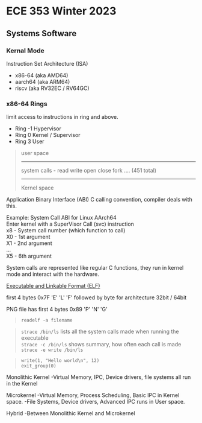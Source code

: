 # ECE 353 Winter 2023
## Systems Software
### Kernal Mode

Instruction Set Architecture (ISA)
- x86-64 (aka AMD64)
- aarch64 (aka ARM64)
- riscv (aka RV32EC / RV64GC)

### x86-64 Rings 
limit access to instructions in ring and above. 
- Ring -1 Hypervisor
- Ring 0 Kernel / Supervisor
- Ring 3 User

> user space
> - - - - - -
> system calls - read write open close fork .... (451 total)  
> - - - - - - 
> Kernel space  
  
Application Binary Interface (ABI) C calling convention, compiler deals with this.  
  
Example: System Call ABI for Linux AArch64  
Enter kernel with a SuperVisor Call (svc) instruction  
x8 - System call number (which function to call)  
X0 - 1st argument  
X1 - 2nd argument  
...  
X5 - 6th argument  

System calls are represented like regular C functions, they run in kernel mode and interact with the hardware.  

[Executable and Linkable Format (ELF)]("https://en.wikipedia.org/wiki/Executable_and_Linkable_Format")

first 4 bytes 0x7F 'E' 'L' 'F' followed by byte for architecture 32bit / 64bit  

PNG file has first 4 bytes 0x89 'P' 'N' 'G' 

> `readelf -a filename`  

> `strace /bin/ls`   lists all the system calls made when running the executable  
> `strace -c /bin/ls` shows summary, how often each call is made  
> `strace -e write /bin/ls`  
  
> `write(1, "Hello world\n", 12)`  
> `exit_group(0)`  

Monolithic Kernel
-Virtual Memory, IPC, Device drivers, file systems all run in the Kernel

Microkernel
-Virtual Memory, Process Scheduling, Basic IPC in Kernel space. 
-File Systems, Device drivers, Advanced IPC runs in User space.

Hybrid
-Between Monolithic Kernel and Microkernel



